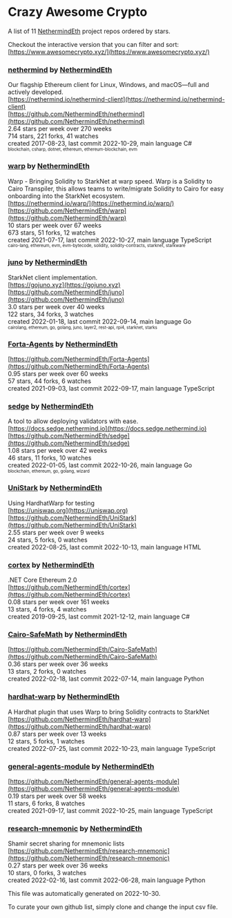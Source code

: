 # Crazy Awesome Crypto
A list of 11 [NethermindEth](https://github.com/NethermindEth) project repos ordered by stars.  

Checkout the interactive version that you can filter and sort: 
[https://www.awesomecrypto.xyz/](https://www.awesomecrypto.xyz/)  


### [nethermind](https://github.com/NethermindEth/nethermind) by [NethermindEth](https://github.com/NethermindEth)  
Our flagship Ethereum client for Linux, Windows, and macOS—full and actively developed.  
[https://nethermind.io/nethermind-client](https://nethermind.io/nethermind-client)  
[https://github.com/NethermindEth/nethermind](https://github.com/NethermindEth/nethermind)  
2.64 stars per week over 270 weeks  
714 stars, 221 forks, 41 watches  
created 2017-08-23, last commit 2022-10-29, main language C#  
<sub><sup>blockchain, csharp, dotnet, ethereum, ethereum-blockchain, evm</sup></sub>


### [warp](https://github.com/NethermindEth/warp) by [NethermindEth](https://github.com/NethermindEth)  
Warp - Bringing Solidity to StarkNet at warp speed. Warp is a Solidity to Cairo Transpiler, this allows teams to write/migrate Solidity to Cairo for easy onboarding into the StarkNet ecosystem.  
[https://nethermind.io/warp/](https://nethermind.io/warp/)  
[https://github.com/NethermindEth/warp](https://github.com/NethermindEth/warp)  
10 stars per week over 67 weeks  
673 stars, 51 forks, 12 watches  
created 2021-07-17, last commit 2022-10-27, main language TypeScript  
<sub><sup>cairo-lang, ethereum, evm, evm-bytecode, solidity, solidity-contracts, starknet, starkware</sup></sub>


### [juno](https://github.com/NethermindEth/juno) by [NethermindEth](https://github.com/NethermindEth)  
StarkNet client implementation.  
[https://gojuno.xyz](https://gojuno.xyz)  
[https://github.com/NethermindEth/juno](https://github.com/NethermindEth/juno)  
3.0 stars per week over 40 weeks  
122 stars, 34 forks, 3 watches  
created 2022-01-18, last commit 2022-09-14, main language Go  
<sub><sup>cairolang, ethereum, go, golang, juno, layer2, rest-api, rpi4, starknet, starks</sup></sub>


### [Forta-Agents](https://github.com/NethermindEth/Forta-Agents) by [NethermindEth](https://github.com/NethermindEth)  
  
[https://github.com/NethermindEth/Forta-Agents](https://github.com/NethermindEth/Forta-Agents)  
0.95 stars per week over 60 weeks  
57 stars, 44 forks, 6 watches  
created 2021-09-03, last commit 2022-09-17, main language TypeScript  


### [sedge](https://github.com/NethermindEth/sedge) by [NethermindEth](https://github.com/NethermindEth)  
A tool to allow deploying validators with ease.  
[https://docs.sedge.nethermind.io](https://docs.sedge.nethermind.io)  
[https://github.com/NethermindEth/sedge](https://github.com/NethermindEth/sedge)  
1.08 stars per week over 42 weeks  
46 stars, 11 forks, 10 watches  
created 2022-01-05, last commit 2022-10-26, main language Go  
<sub><sup>blockchain, ethereum, go, golang, wizard</sup></sub>


### [UniStark](https://github.com/NethermindEth/UniStark) by [NethermindEth](https://github.com/NethermindEth)  
Using HardhatWarp for testing  
[https://uniswap.org](https://uniswap.org)  
[https://github.com/NethermindEth/UniStark](https://github.com/NethermindEth/UniStark)  
2.55 stars per week over 9 weeks  
24 stars, 5 forks, 0 watches  
created 2022-08-25, last commit 2022-10-13, main language HTML  


### [cortex](https://github.com/NethermindEth/cortex) by [NethermindEth](https://github.com/NethermindEth)  
.NET Core Ethereum 2.0  
[https://github.com/NethermindEth/cortex](https://github.com/NethermindEth/cortex)  
0.08 stars per week over 161 weeks  
13 stars, 4 forks, 4 watches  
created 2019-09-25, last commit 2021-12-12, main language C#  


### [Cairo-SafeMath](https://github.com/NethermindEth/Cairo-SafeMath) by [NethermindEth](https://github.com/NethermindEth)  
  
[https://github.com/NethermindEth/Cairo-SafeMath](https://github.com/NethermindEth/Cairo-SafeMath)  
0.36 stars per week over 36 weeks  
13 stars, 2 forks, 0 watches  
created 2022-02-18, last commit 2022-07-14, main language Python  


### [hardhat-warp](https://github.com/NethermindEth/hardhat-warp) by [NethermindEth](https://github.com/NethermindEth)  
A Hardhat plugin that uses Warp to bring Solidity contracts to StarkNet  
[https://github.com/NethermindEth/hardhat-warp](https://github.com/NethermindEth/hardhat-warp)  
0.87 stars per week over 13 weeks  
12 stars, 5 forks, 1 watches  
created 2022-07-25, last commit 2022-10-23, main language TypeScript  


### [general-agents-module](https://github.com/NethermindEth/general-agents-module) by [NethermindEth](https://github.com/NethermindEth)  
  
[https://github.com/NethermindEth/general-agents-module](https://github.com/NethermindEth/general-agents-module)  
0.19 stars per week over 58 weeks  
11 stars, 6 forks, 8 watches  
created 2021-09-17, last commit 2022-10-25, main language TypeScript  


### [research-mnemonic](https://github.com/NethermindEth/research-mnemonic) by [NethermindEth](https://github.com/NethermindEth)  
Shamir secret sharing for mnemonic lists  
[https://github.com/NethermindEth/research-mnemonic](https://github.com/NethermindEth/research-mnemonic)  
0.27 stars per week over 36 weeks  
10 stars, 0 forks, 3 watches  
created 2022-02-16, last commit 2022-06-28, main language Python  


This file was automatically generated on 2022-10-30.  

To curate your own github list, simply clone and change the input csv file.  
